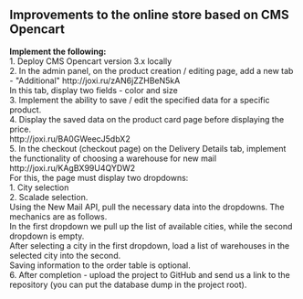 <h2> Improvements to the online store based on CMS Opencart </h2>

<div> <b> Implement the following: </b> </div>
<div> 1. Deploy CMS Opencart version 3.x locally </div>
<div> 2. In the admin panel, on the product creation / editing page, add a new tab - "Additional" http://joxi.ru/zAN6jZZHBeN5kA </div>
<div> In this tab, display two fields - color and size </div>
<div> 3. Implement the ability to save / edit the specified data for a specific product. </div>
<div> 4. Display the saved data on the product card page before displaying the price. </div>
<div> http://joxi.ru/BA0GWeecJ5dbX2 </div>


<div> 5. In the checkout (checkout page) on the Delivery Details tab, implement the functionality of choosing a warehouse for new mail </div>
<div> http://joxi.ru/KAgBX99U4QYDW2 </div>
<div> For this, the page must display two dropdowns: </div>
<div> 1. City selection </div>
<div> 2. Scalade selection. </div>
<div> Using the New Mail API, pull the necessary data into the dropdowns. The mechanics are as follows. </div>
<div> In the first dropdown we pull up the list of available cities, while the second dropdown is empty. </div>
<div> After selecting a city in the first dropdown, load a list of warehouses in the selected city into the second. </div>

<div> Saving information to the order table is optional. </div>

<div> 6. After completion - upload the project to GitHub and send us a link to the repository (you can put the database dump in the project root). </div> 

